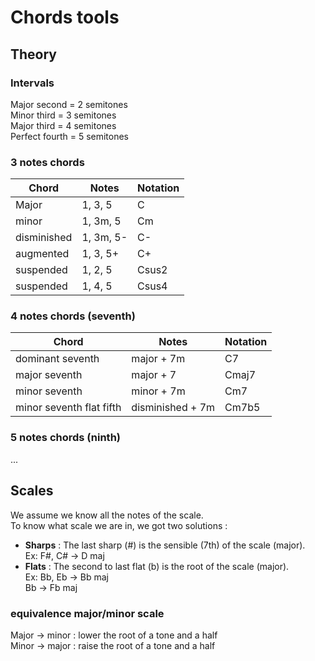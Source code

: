 # Chords tools

## Theory

### Intervals

Major second = 2 semitones  
Minor third = 3 semitones  
Major third = 4 semitones  
Perfect fourth = 5 semitones  

### 3 notes chords

| Chord | Notes | Notation |
|-------|-------|----------|
| Major | 1, 3, 5 | C |
| minor | 1, 3m, 5 | Cm |
| disminished | 1, 3m, 5- | C- |
| augmented | 1, 3, 5+ | C+ |
| suspended | 1, 2, 5 | Csus2 |
| suspended | 1, 4, 5 | Csus4 |

### 4 notes chords (seventh)

| Chord | Notes | Notation |
|-------|-------|----------|
| dominant seventh | major + 7m | C7 |
| major seventh | major + 7 | Cmaj7 |
| minor seventh | minor + 7m | Cm7 |
| minor seventh flat fifth | disminished + 7m | Cm7b5 |

### 5 notes chords (ninth)

...

## Scales

We assume we know all the notes of the scale.  
To know what scale we are in, we got two solutions :  
* __Sharps__ : The last sharp (#) is the sensible (7th) of the scale (major).  
  Ex: F#, C# &#8594; D maj  
* __Flats__ : The second to last flat (b) is the root of the scale (major).  
  Ex: Bb, Eb &#8594; Bb maj  
      Bb &#8594; Fb maj  

### equivalence major/minor scale  
Major &#8594; minor : lower the root of a tone and a half  
Minor &#8594; major : raise the root of a tone and a half  

